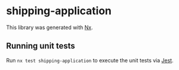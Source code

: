 # shipping-application

This library was generated with [Nx](https://nx.dev).

## Running unit tests

Run `nx test shipping-application` to execute the unit tests via [Jest](https://jestjs.io).
